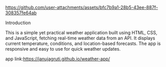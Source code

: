 

https://github.com/user-attachments/assets/bfc7b9a1-28b5-43ee-887f-308357fe64ab

Introduction

This is a simple yet practical weather application built using HTML, CSS, and JavaScript, fetching real-time weather data from an API. It displays current temperature, conditions, and location-based forecasts. The app is responsive and easy to use for quick weather updates.


app link:https://janujagruti.github.io/weather-app/

